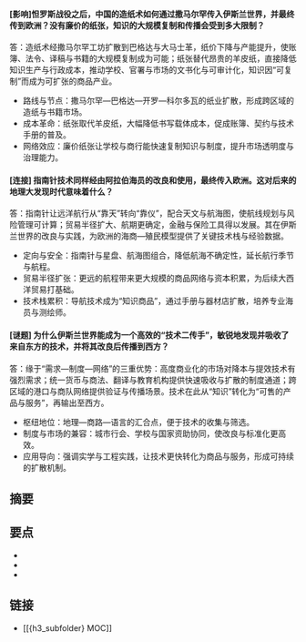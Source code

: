 #### [影响]怛罗斯战役之后，中国的造纸术如何通过撒马尔罕传入伊斯兰世界，并最终传到欧洲？没有廉价的纸张，知识的大规模复制和传播会受到多大限制？
答：造纸术经撒马尔罕工坊扩散到巴格达与大马士革，纸价下降与产能提升，使账簿、法令、译稿与书籍的大规模复制成为可能；纸张替代昂贵的羊皮纸，直接降低知识生产与行政成本，推动学校、官署与市场的文书化与可审计化，知识因“可复制”而成为可扩张的商品产业。
- 路线与节点：撒马尔罕—巴格达—开罗—科尔多瓦的纸业扩散，形成跨区域的造纸与书籍市场。
- 成本革命：纸张取代羊皮纸，大幅降低书写载体成本，促成账簿、契约与技术手册的普及。
- 网络效应：廉价纸张让学校与商行能快速复制知识与制度，提升市场透明度与治理能力。


#### [连接] 指南针技术同样经由阿拉伯海员的改良和使用，最终传入欧洲。这对后来的地理大发现时代意味着什么？
答：指南针让远洋航行从“靠天”转向“靠仪”，配合天文与航海图，使航线规划与风险管理可计算；贸易半径扩大、航期更确定，金融与保险工具得以发展。其在伊斯兰世界的改良与实践，为欧洲的海商—殖民模型提供了关键技术栈与经验数据。
- 定向与安全：指南针与星盘、航海图组合，降低航海不确定性，延长航行季节与航程。
- 贸易半径扩张：更远的航程带来更大规模的商品网络与资本积累，为后续大西洋贸易打基础。
- 技术栈累积：导航技术成为“知识商品”，通过手册与器材店扩散，培养专业海员与测绘师。


#### [谜题] 为什么伊斯兰世界能成为一个高效的“技术二传手”，敏锐地发现并吸收了来自东方的技术，并将其改良后传播到西方？
答：缘于“需求—制度—网络”的三重优势：高度商业化的市场对降本与提效技术有强烈需求；统一货币与商法、翻译与教育机构提供快速吸收与扩散的制度通道；跨区域的港口与商队网络提供验证与传播场景。技术在此从“知识”转化为“可售的产品与服务”，再输出至西方。
- 枢纽地位：地理—商路—语言的汇合点，便于技术的收集与筛选。
- 制度与市场的兼容：城市行会、学校与国家资助协同，使改良与标准化更高效。
- 应用导向：强调实学与工程实践，让技术更快转化为商品与服务，形成可持续的扩散机制。


## 摘要


## 要点

- 
- 
- 

## 链接

- [[{h3_subfolder} MOC]]
